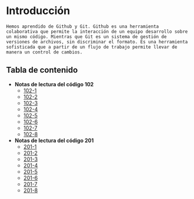 
# Introducción
```
Hemos aprendido de Github y Git. Github es una herramienta colaborativa que permite la interacción de un equipo desarrollo sobre un mismo código. Mientras que Git es un sistema de gestión de versiones de archivos, sin discriminar el formato. Es una herramienta sofisticada que a partir de un flujo de trabajo permite llevar de manera un control de cambios.
```
## Tabla de contenido
+ **Notas de lectura del código 102**
     - [102-1](https://github.com/davidgarcia402/reading-notes/102/file1.md)  
     - [102-2](https://github.com/davidgarcia402/reading-notes/102/file2.md)  
     - [102-3](https://github.com/davidgarcia402/reading-notes/102/file3.md)  
     - [102-4](https://github.com/davidgarcia402/reading-notes/102/file4.md)  
     - [102-5](https://github.com/davidgarcia402/reading-notes/102/file5.md)  
     - [102-6](https://github.com/davidgarcia402/reading-notes/102/file6.md)  
     - [102-7](https://github.com/davidgarcia402/reading-notes/102/file7.md)  
     - [102-8](https://github.com/davidgarcia402/reading-notes/102/read-8-expresiones-operadores.md)  
+ **Notas de lectura del código 201** 
     - [201-1](https://github.com/davidgarcia402/reading-notes/102/file01.md)  
     - [201-2](https://github.com/davidgarcia402/reading-notes/102/file02.md)  
     - [201-3](https://github.com/davidgarcia402/reading-notes/102/file03.md)  
     - [201-4](https://github.com/davidgarcia402/reading-notes/102/file04.md)  
     - [201-5](https://github.com/davidgarcia402/reading-notes/102/file05.md)  
     - [201-6](https://github.com/davidgarcia402/reading-notes/102/file06.md)  
     - [201-7](https://github.com/davidgarcia402/reading-notes/102/file07.md)  
     - [201-8](https://github.com/davidgarcia402/reading-notes/102/file08.md)